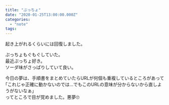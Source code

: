 ```yaml
---
title: "ぷっちょ"
date: "2020-01-25T13:00:00.000Z"
categories: 
  - "note"
tags: 
---
```


起き上がれるくらいには回復しました。

ぷっちょもぐもぐしていた。  
最近ぷっちょ好き。  
ソーダ味がさっぱりしていて良い。

今日の夢は、手順書をまとめていたらURLが何個も重複しているところがあって  
｢これじゃ正確に動かないのでは…でもこのURLの意味が分からないから直しようがないなぁ｣  
ってところで目が覚めました。悪夢🙄
